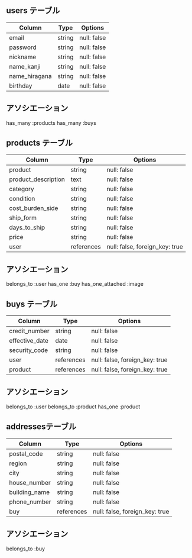 ## users テーブル
| Column        | Type   | Options    |
| ---------     | ------ | ---------- |
| email         | string | null: false |
| password      | string | null: false |
| nickname      | string | null: false |
| name_kanji    | string | null: false |
| name_hiragana | string | null: false |
| birthday      | date | null: false |
## アソシエーション
has_many :products
has_many :buys



## products テーブル
| Column              | Type       | Options                          |
| ------------------- | -----------| ---------------------------------|
| product             | string     | null: false                      |
| product_description | text       | null: false                      |
| category            | string     | null: false                      |
| condition           | string     | null: false                      |
| cost_burden_side    | string     | null: false                      |
| ship_form           | string     | null: false                      |
| days_to_ship        | string     | null: false                      |
| price               | string     | null: false                      |
| user                | references | null: false, foreign_key: true   |

## アソシエーション
belongs_to :user
has_one :buy
has_one_attached :image



## buys テーブル
| Column         | Type       | Options                         |
| ---------      | ---------- | ------------------------------- |
| credit_number  | string     | null: false                     |
| effective_date | date       | null: false                     |
| security_code  | string     | null: false                     |
| user           | references | null: false, foreign_key: true  |
| product        | references | null: false, foreign_key: true  |

## アソシエーション
belongs_to :user
belongs_to :product
has_one :product


## addressesテーブル
| Column        | Type       | Options                         |
| ---------     | -----------| --------------------------------|
| postal_code   | string     | null: false                     |
| region        | string     | null: false                     |
| city          | string     | null: false                     |
| house_number  | string     | null: false                     |
| building_name | string     | null: false                     |
| phone_number  | string     | null: false                     |
| buy           | references | null: false, foreign_key: true  |

## アソシエーション
belongs_to :buy



